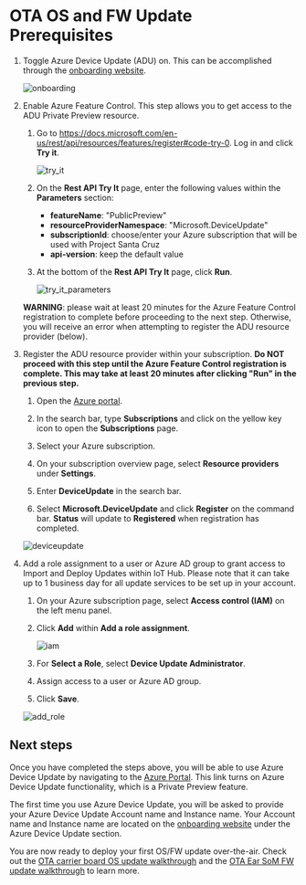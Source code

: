 # OTA OS and FW Update Prerequisites

1. Toggle Azure Device Update (ADU) on. This can be accomplished through the [onboarding website](https://github.com/microsoft/Project-Santa-Cruz-Private-Preview/blob/main/user-guides/getting_started/azure-subscription-onboarding.md).

    ![onboarding](https://github.com/microsoft/Project-Santa-Cruz-Private-Preview/blob/main/user-guides/getting_started/getting_started_images/onboarding_dps_adu.png)

1. Enable Azure Feature Control. This step allows you to get access to the ADU Private Preview resource.

    1. Go to https://docs.microsoft.com/en-us/rest/api/resources/features/register#code-try-0. Log in and click **Try it**.

        ![try_it](https://github.com/microsoft/Project-Santa-Cruz-Preview/blob/main/user-guides/updating/images/prereqs_try_it.png)

    1. On the **Rest API Try It** page, enter the following values within the **Parameters** section:
        - **featureName**: "PublicPreview"  
        - **resourceProviderNamespace**: "Microsoft.DeviceUpdate"  
        - **subscriptionId**: choose/enter your Azure subscription that will be used with Project Santa Cruz  
        - **api-version**: keep the default value

    1. At the bottom of the **Rest API Try It** page, click **Run**.

        ![try_it_parameters](https://github.com/microsoft/Project-Santa-Cruz-Preview/blob/main/user-guides/updating/images/prereqs_try_it_parameters.png)
    
    **WARNING**: please wait at least 20 minutes for the Azure Feature Control registration to complete before proceeding to the next step. Otherwise, you will receive an error when attempting to register the ADU resource provider (below).

1. Register the ADU resource provider within your subscription. **Do NOT proceed with this step until the Azure Feature Control registration is complete. This may take at least 20 minutes after clicking "Run" in the previous step.**

    1. Open the [Azure portal](https://ms.portal.azure.com/#home).

    1. In the search bar, type **Subscriptions** and click on the yellow key icon to open the **Subscriptions** page.

    1. Select your Azure subscription.

    1. On your subscription overview page, select **Resource providers** under **Settings**.

    1. Enter **DeviceUpdate** in the search bar.

    1. Select **Microsoft.DeviceUpdate** and click **Register** on the command bar. **Status** will update to **Registered** when registration has completed.  

    ![deviceupdate](https://github.com/microsoft/Project-Santa-Cruz-Preview/blob/main/user-guides/updating/images/prereqs_deviceupdate.png)

1. Add a role assignment to a user or Azure AD group to grant access to Import and Deploy Updates within IoT Hub. Please note that it can take up to 1 business day for all update services to be set up in your account.

    1. On your Azure subscription page, select **Access control (IAM)** on the left menu panel.

    1. Click **Add** within **Add a role assignment**.

        ![iam](https://github.com/microsoft/Project-Santa-Cruz-Preview/blob/main/user-guides/updating/images/prereqs_iam.png)

    1. For **Select a Role**, select **Device Update Administrator**.

    1. Assign access to a user or Azure AD group.

    1. Click **Save**.

    ![add_role](https://github.com/microsoft/Project-Santa-Cruz-Preview/blob/main/user-guides/updating/images/prereqs_add_role.png)

## Next steps

Once you have completed the steps above, you will be able to use Azure Device Update by navigating to the [Azure Portal](https://portal.azure.com/?feature.canmodifystamps=true&Microsoft_Azure_Iothub=aduprod). This link turns on Azure Device Update functionality, which is a Private Preview feature.

The first time you use Azure Device Update, you will be asked to provide your Azure Device Update Account name and Instance name. Your Account name and Instance name are located on the [onboarding website](https://aka.ms/projectsantacruz) under the Azure Device Update section.

You are now ready to deploy your first OS/FW update over-the-air. Check out the [OTA carrier board OS update walkthrough](https://github.com/microsoft/Project-Santa-Cruz-Private-Preview/blob/main/user-guides/updating/ota_update.md) and the [OTA Ear SoM FW update walkthrough](https://github.com/microsoft/Project-Santa-Cruz-Private-Preview/blob/main/user-guides/updating/ear_som_firmware.md) to learn more.
